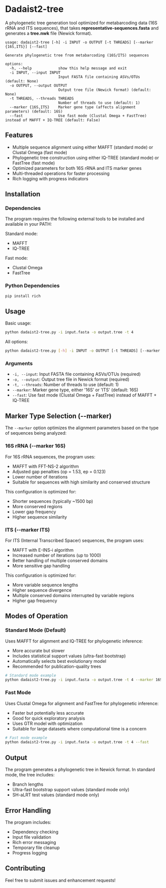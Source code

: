 # Dadaist2-tree

A phylogenetic tree generation tool optimized for metabarcoding data (16S rRNA and ITS sequences),
that takes **representative-sequences.fasta** and generates a **tree.nwk** file (Newick format).

```text
usage: dadaist2-tree [-h] -i INPUT -o OUTPUT [-t THREADS] [--marker {16S,ITS}] [--fast]

Generate phylogenetic tree from metabarcoding (16S/ITS) sequences

options:
  -h, --help            show this help message and exit
  -i INPUT, --input INPUT
                        Input FASTA file containing ASVs/OTUs (default: None)
  -o OUTPUT, --output OUTPUT
                        Output tree file (Newick format) (default: None)
  -t THREADS, --threads THREADS
                        Number of threads to use (default: 1)
  --marker {16S,ITS}    Marker gene type (affects alignment parameters) (default: 16S)
  --fast                Use fast mode (Clustal Omega + FastTree) instead of MAFFT + IQ-TREE (default: False)
```

## Features

- Multiple sequence alignment using either MAFFT (standard mode) or Clustal Omega (fast mode)
- Phylogenetic tree construction using either IQ-TREE (standard mode) or FastTree (fast mode)
- Optimized parameters for both 16S rRNA and ITS marker genes
- Multi-threaded operations for faster processing
- Rich logging with progress indicators

## Installation

### Dependencies

The program requires the following external tools to be installed and available in your PATH:

Standard mode:
- MAFFT
- IQ-TREE

Fast mode:
- Clustal Omega
- FastTree

### Python Dependencies

```bash
pip install rich
```

## Usage

Basic usage:

```bash
python dadaist2-tree.py -i input.fasta -o output.tree -t 4
```

All options:

```bash
python dadaist2-tree.py [-h] -i INPUT -o OUTPUT [-t THREADS] [--marker {16S,ITS}] [--fast]
```

### Arguments

- `-i, --input`: Input FASTA file containing ASVs/OTUs (required)
- `-o, --output`: Output tree file in Newick format (required)
- `-t, --threads`: Number of threads to use (default: 1)
- `--marker`: Marker gene type, either '16S' or 'ITS' (default: 16S)
- `--fast`: Use fast mode (Clustal Omega + FastTree) instead of MAFFT + IQ-TREE

## Marker Type Selection (--marker)

The `--marker` option optimizes the alignment parameters based on the type of sequences being analyzed:

### 16S rRNA (--marker 16S)

For 16S rRNA sequences, the program uses:
- MAFFT with FFT-NS-2 algorithm
- Adjusted gap penalties (op = 1.53, ep = 0.123)
- Lower number of iterations
- Suitable for sequences with high similarity and conserved structure

This configuration is optimized for:
- Shorter sequences (typically ~1500 bp)
- More conserved regions
- Lower gap frequency
- Higher sequence similarity

### ITS (--marker ITS)

For ITS (Internal Transcribed Spacer) sequences, the program uses:
- MAFFT with E-INS-i algorithm
- Increased number of iterations (up to 1000)
- Better handling of multiple conserved domains
- More sensitive gap handling

This configuration is optimized for:
- More variable sequence lengths
- Higher sequence divergence
- Multiple conserved domains interrupted by variable regions
- Higher gap frequency

## Modes of Operation

### Standard Mode (Default)

Uses MAFFT for alignment and IQ-TREE for phylogenetic inference:
- More accurate but slower
- Includes statistical support values (ultra-fast bootstrap)
- Automatically selects best evolutionary model
- Recommended for publication-quality trees

```bash
# Standard mode example
python dadaist2-tree.py -i input.fasta -o output.tree -t 4 --marker 16S
```

### Fast Mode

Uses Clustal Omega for alignment and FastTree for phylogenetic inference:
- Faster but potentially less accurate
- Good for quick exploratory analysis
- Uses GTR model with optimization
- Suitable for large datasets where computational time is a concern

```bash
# Fast mode example
python dadaist2-tree.py -i input.fasta -o output.tree -t 4 --fast
```

## Output

The program generates a phylogenetic tree in Newick format. In standard mode, the tree includes:
- Branch lengths
- Ultra-fast bootstrap support values (standard mode only)
- SH-aLRT test values (standard mode only)

## Error Handling

The program includes:
- Dependency checking
- Input file validation
- Rich error messaging
- Temporary file cleanup
- Progress logging

## Contributing

Feel free to submit issues and enhancement requests!